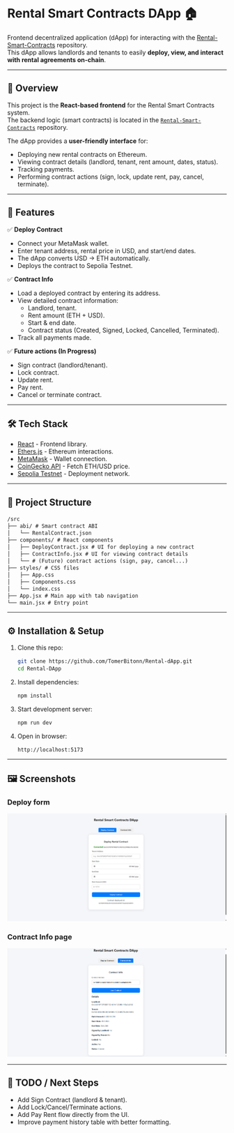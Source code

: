 # Rental Smart Contracts DApp 🏠

Frontend decentralized application (dApp) for interacting with the [Rental-Smart-Contracts](https://github.com/TomerBitonn/Rental-Smart-Contracts.git) repository.  
This dApp allows landlords and tenants to easily **deploy, view, and interact with rental agreements on-chain**.

---

## 📖 Overview

This project is the **React-based frontend** for the Rental Smart Contracts system.  
The backend logic (smart contracts) is located in the [`Rental-Smart-Contracts`](https://github.com/TomerBitonn/Rental-Smart-Contracts.git) repository.

The dApp provides a **user-friendly interface** for:
- Deploying new rental contracts on Ethereum.
- Viewing contract details (landlord, tenant, rent amount, dates, status).
- Tracking payments.
- Performing contract actions (sign, lock, update rent, pay, cancel, terminate).

---

## 🚀 Features

✅ **Deploy Contract**  
- Connect your MetaMask wallet.  
- Enter tenant address, rental price in USD, and start/end dates.  
- The dApp converts USD → ETH automatically.  
- Deploys the contract to Sepolia Testnet.  

✅ **Contract Info**  
- Load a deployed contract by entering its address.  
- View detailed contract information:
  - Landlord, tenant.
  - Rent amount (ETH + USD).
  - Start & end date.
  - Contract status (Created, Signed, Locked, Cancelled, Terminated).
- Track all payments made.  

✅ **Future actions (In Progress)**  
- Sign contract (landlord/tenant).  
- Lock contract.  
- Update rent.  
- Pay rent.  
- Cancel or terminate contract.  

---

## 🛠️ Tech Stack

- [React](https://reactjs.org/) - Frontend library.  
- [Ethers.js](https://docs.ethers.io/) - Ethereum interactions.  
- [MetaMask](https://metamask.io/) - Wallet connection.  
- [CoinGecko API](https://www.coingecko.com/) - Fetch ETH/USD price.  
- [Sepolia Testnet](https://sepolia.etherscan.io/) - Deployment network.  

---

## 📂 Project Structure

```
/src
├── abi/ # Smart contract ABI
│   └── RentalContract.json
├── components/ # React components
│   ├── DeployContract.jsx # UI for deploying a new contract
│   ├── ContractInfo.jsx # UI for viewing contract details
│   └── # (Future) contract actions (sign, pay, cancel...)
├── styles/ # CSS files
│   ├── App.css
│   ├── Components.css
│   └── index.css
├── App.jsx # Main app with tab navigation
└── main.jsx # Entry point
```

---

## ⚙️ Installation & Setup

1. Clone this repo:
   ```bash
   git clone https://github.com/TomerBitonn/Rental-dApp.git
   cd Rental-DApp
   ```

2. Install dependencies:
   ```bash
   npm install
   ```

3. Start development server:
   ```bash
   npm run dev
   ```

4. Open in browser:
   ```bash
   http://localhost:5173
   ```

---

## 🖼️ Screenshots

### Deploy form
![Deploy form](assets/Deploy_Rental_Contract.png)

### Contract Info page
![Contract Info page](assets/Contract_Info.png)

---

## 📌 TODO / Next Steps

- Add Sign Contract (landlord & tenant).
- Add Lock/Cancel/Terminate actions.
- Add Pay Rent flow directly from the UI.
- Improve payment history table with better formatting.
